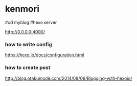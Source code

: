 # kenmori 

#cd myblog
#hexo server

http://0.0.0.0:4000/

### how to write config
https://hexo.io/docs/configuration.html

### how to create post
http://blog.otakumode.com/2014/08/08/Blogging-with-hexoio/
